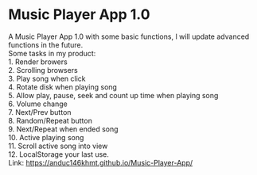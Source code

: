 # Music Player App 1.0
A Music Player App 1.0 with some basic functions, I will update advanced functions in the future. 
<br/>
Some tasks in my product: 
 <br/>   1. Render browers
  <br/>  2. Scrolling browsers
    <br/>3. Play song when click
  <br/>  4. Rotate disk when playing song
  <br/>  5. Allow play, pause, seek and count up time when playing song
 <br/>   6. Volume change
 <br/>   7. Next/Prev button
<br/>    8. Random/Repeat button
<br/>    9. Next/Repeat when ended song
 <br/>   10. Active playing song
<br/>    11. Scroll active song into view
<br/>    12. LocalStorage your last use.
<br/>Link: https://anduc146khmt.github.io/Music-Player-App/
